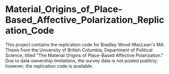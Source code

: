 # Material_Origins_of_Place-Based_Affective_Polarization_Replication_Code

This project contains the replication code for Bradley Wood-MacLean's MA Thesis from the University of British Columbia, Department of Political Science, titled "The Material Origins of Place-Based Affective Polarization." Due to data ownership limitations, the survey data is not posted publicly; however, the replication code is available.
